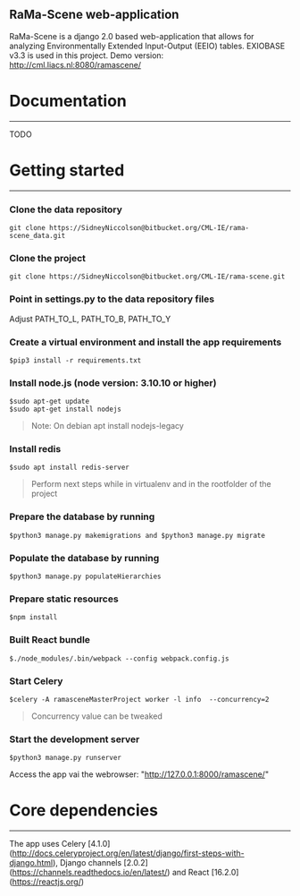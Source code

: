 **RaMa-Scene web-application**
---
RaMa-Scene is a django 2.0 based web-application that allows for analyzing Environmentally Extended Input-Output (EEIO) tables. EXIOBASE v3.3 is used in this project. 
Demo version: http://cml.liacs.nl:8080/ramascene/

# Documentation
---
TODO

# Getting started
---
### Clone the data repository 
``` 
git clone https://SidneyNiccolson@bitbucket.org/CML-IE/rama-scene_data.git 
```

### Clone the project 
``` 
git clone https://SidneyNiccolson@bitbucket.org/CML-IE/rama-scene.git 
```

### Point in settings.py to the data repository files
Adjust PATH_TO_L, PATH_TO_B, PATH_TO_Y

### Create a virtual environment and install the app requirements
``` 
$pip3 install -r requirements.txt 
```

### Install node.js (node version: 3.10.10 or higher)
``` 
$sudo apt-get update
$sudo apt-get install nodejs
```
> Note: On debian apt install nodejs-legacy

### Install redis
```
$sudo apt install redis-server
```

> Perform next steps while in virtualenv and in the rootfolder of the project

### Prepare the database by running
```
$python3 manage.py makemigrations and $python3 manage.py migrate
```

### Populate the database by running 
```
$python3 manage.py populateHierarchies
```

### Prepare static resources
```
$npm install
```

### Built React bundle
```
$./node_modules/.bin/webpack --config webpack.config.js
```

### Start Celery
```
$celery -A ramasceneMasterProject worker -l info  --concurrency=2 
```
> Concurrency value can be tweaked
### Start the development server
```
$python3 manage.py runserver
```

Access the app vai the webrowser: "http://127.0.0.1:8000/ramascene/"

# Core dependencies
---
The app uses Celery [4.1.0] (http://docs.celeryproject.org/en/latest/django/first-steps-with-django.html), Django channels [2.0.2] (https://channels.readthedocs.io/en/latest/) and React [16.2.0] (https://reactjs.org/)
